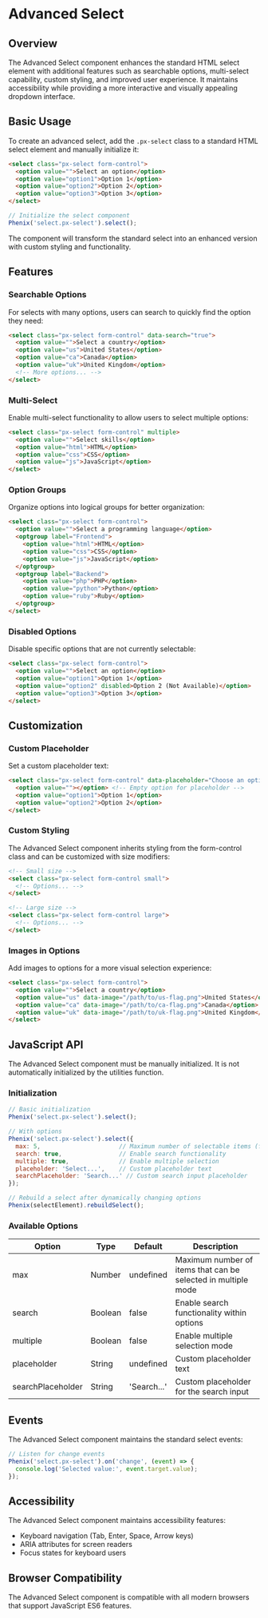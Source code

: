 # Advanced Select

## Overview

The Advanced Select component enhances the standard HTML select element with additional features such as searchable options, multi-select capability, custom styling, and improved user experience. It maintains accessibility while providing a more interactive and visually appealing dropdown interface.

## Basic Usage

To create an advanced select, add the `.px-select` class to a standard HTML select element and manually initialize it:

```html
<select class="px-select form-control">
  <option value="">Select an option</option>
  <option value="option1">Option 1</option>
  <option value="option2">Option 2</option>
  <option value="option3">Option 3</option>
</select>
```

```javascript
// Initialize the select component
Phenix('select.px-select').select();
```

The component will transform the standard select into an enhanced version with custom styling and functionality.

## Features

### Searchable Options

For selects with many options, users can search to quickly find the option they need:

```html
<select class="px-select form-control" data-search="true">
  <option value="">Select a country</option>
  <option value="us">United States</option>
  <option value="ca">Canada</option>
  <option value="uk">United Kingdom</option>
  <!-- More options... -->
</select>
```

### Multi-Select

Enable multi-select functionality to allow users to select multiple options:

```html
<select class="px-select form-control" multiple>
  <option value="">Select skills</option>
  <option value="html">HTML</option>
  <option value="css">CSS</option>
  <option value="js">JavaScript</option>
</select>
```

### Option Groups

Organize options into logical groups for better organization:

```html
<select class="px-select form-control">
  <option value="">Select a programming language</option>
  <optgroup label="Frontend">
    <option value="html">HTML</option>
    <option value="css">CSS</option>
    <option value="js">JavaScript</option>
  </optgroup>
  <optgroup label="Backend">
    <option value="php">PHP</option>
    <option value="python">Python</option>
    <option value="ruby">Ruby</option>
  </optgroup>
</select>
```

### Disabled Options

Disable specific options that are not currently selectable:

```html
<select class="px-select form-control">
  <option value="">Select an option</option>
  <option value="option1">Option 1</option>
  <option value="option2" disabled>Option 2 (Not Available)</option>
  <option value="option3">Option 3</option>
</select>
```

## Customization

### Custom Placeholder

Set a custom placeholder text:

```html
<select class="px-select form-control" data-placeholder="Choose an option...">
  <option value=""></option> <!-- Empty option for placeholder -->
  <option value="option1">Option 1</option>
  <option value="option2">Option 2</option>
</select>
```

### Custom Styling

The Advanced Select component inherits styling from the form-control class and can be customized with size modifiers:

```html
<!-- Small size -->
<select class="px-select form-control small">
  <!-- Options... -->
</select>

<!-- Large size -->
<select class="px-select form-control large">
  <!-- Options... -->
</select>
```

### Images in Options

Add images to options for a more visual selection experience:

```html
<select class="px-select form-control">
  <option value="">Select a country</option>
  <option value="us" data-image="/path/to/us-flag.png">United States</option>
  <option value="ca" data-image="/path/to/ca-flag.png">Canada</option>
  <option value="uk" data-image="/path/to/uk-flag.png">United Kingdom</option>
</select>
```

## JavaScript API

The Advanced Select component must be manually initialized. It is not automatically initialized by the utilities function.

### Initialization

```javascript
// Basic initialization
Phenix('select.px-select').select();

// With options
Phenix('select.px-select').select({
  max: 5,                      // Maximum number of selectable items (for multiple select)
  search: true,                // Enable search functionality
  multiple: true,              // Enable multiple selection
  placeholder: 'Select...',    // Custom placeholder text
  searchPlaceholder: 'Search...' // Custom search input placeholder
});

// Rebuild a select after dynamically changing options
Phenix(selectElement).rebuildSelect();
```

### Available Options

| Option | Type | Default | Description |
|--------|------|---------|-------------|
| max | Number | undefined | Maximum number of items that can be selected in multiple mode |
| search | Boolean | false | Enable search functionality within options |
| multiple | Boolean | false | Enable multiple selection mode |
| placeholder | String | undefined | Custom placeholder text |
| searchPlaceholder | String | 'Search...' | Custom placeholder for the search input |

## Events

The Advanced Select component maintains the standard select events:

```javascript
// Listen for change events
Phenix('select.px-select').on('change', (event) => {
  console.log('Selected value:', event.target.value);
});
```

## Accessibility

The Advanced Select component maintains accessibility features:

- Keyboard navigation (Tab, Enter, Space, Arrow keys)
- ARIA attributes for screen readers
- Focus states for keyboard users

## Browser Compatibility

The Advanced Select component is compatible with all modern browsers that support JavaScript ES6 features.
